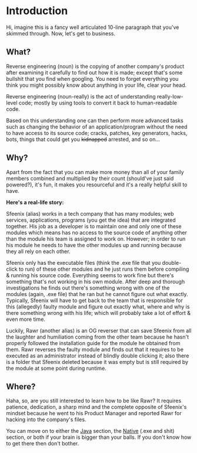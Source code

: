# Introduction

Hi, imagine this is a fancy well articulated 10-line paragraph that you've skimmed through. Now, let's get to business.



## What?

Reverse engineering (noun) is the copying of another company's product after examining it carefully to find out how it is made; except that's some bullshit that you find when googling. You need to forget everything you think you might possibly know about anything in your life, clear your head.

Reverse engineering (noun-really) is the act of understanding really-low-level code; mostly by using tools to convert it back to human-readable code. 

Based on this understanding one can then perform more advanced tasks such as changing the behavior of an application/program without the need to have access to its source code; cracks, patches, key generators, hacks, bots, things that could get you ~~kidnapped~~ arrested, and so on...



## Why?

Apart from the fact that you can make more money than all of your family members combined and multiplied by their count (should've just said powered?), it's fun, it makes you resourceful and it's a really helpful skill to have. 

**Here's a real-life story:**

Sfeenix (alias) works in a tech company that has many modules; web services, applications, programs (you get the idea) that are integrated together. His job as a developer is to maintain one and only one of these modules which means has no access to the source code of anything other than the module his team is assigned to work on. However; in order to run his module he needs to have the other modules up and running because they all rely on each other.

Sfeenix only has the executable files (think the .exe file that you double-click to run) of these other modules and he just runs them before compiling & running his source code. Everything seems to work fine but there's something that's not working in his own module. After deep and thorough investigations he finds out there's something wrong with one of the modules (again, .exe file) that he ran but he cannot figure out what exactly. Typically, Sfeenix will have to get back to the team that is responsible for this (allegedly) faulty module and figure out exactly what, where and why is there something wrong with his life; which will probably take a lot of effort & even more time.

Luckily, Rawr (another alias) is an OG reverser that can save Sfeenix from all the laughter and humiliation coming from the other team because he hasn't properly followed the installation guide for the module he obtained from them. Rawr reverses the faulty module and finds out that it requires to be executed as an administrator instead of blindly double clicking it; also there is a folder that Sfeenix deleted because it was empty but is still required by the module at some point during runtime.



## Where?

Haha, so, are you still interested to learn how to be like Rawr? It requires patience, dedication, a sharp mind and the complete opposite of Sfeenix's mindset because he went to his Product Manager and reported Rawr for hacking into the company's files.

You can move on to either the [Java](soon-tm) section, the [Native](soon-tm) (.exe and shit) section, or both if your brain is bigger than your balls. If you don't know how to get there then don't bother. 
